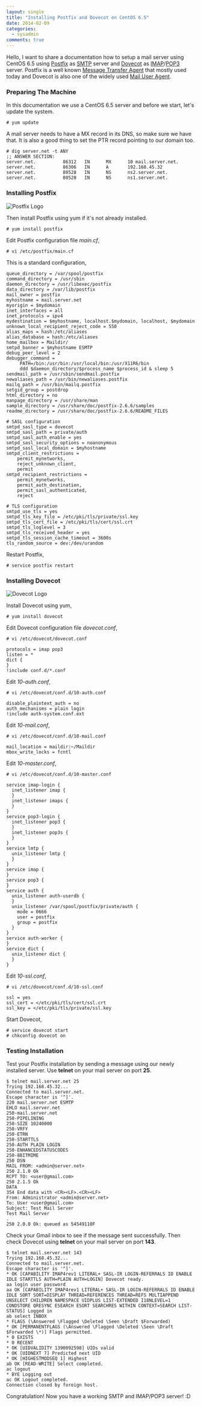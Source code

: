 ```yaml
---
layout: single
title: "Installing Postfix and Dovecot on CentOS 6.5"
date: 2014-02-09
categories:
  - sysadmin
comments: true
---
```


Hello, I want to share a documentation how to setup a mail server using CentOS 6.5 using [Postfix](http://www.postfix.org/) as [SMTP](http://tools.ietf.org/html/rfc5321) server and [Dovecot](http://www.dovecot.org/) as [IMAP](http://tools.ietf.org/html/rfc3501)/[POP3](http://tools.ietf.org/html/rfc1939) server. Postfix is a well known [Message Transfer Agent](http://en.wikipedia.org/wiki/Message_transfer_agent) that mostly used today and Dovecot is also one of the widely used [Mail User Agent](http://en.wikipedia.org/wiki/Email_client).

### Preparing The Machine

In this documentation we use a CentOS 6.5 server and before we start, let's update the system.

    # yum update

A mail server needs to have a MX record in its DNS, so make sure we have that. It is also a good thing to set the PTR record pointing to our domain too.

    # dig server.net -t ANY
    ;; ANSWER SECTION:
    server.net.          86312   IN      MX      10 mail.server.net.
    server.net.          86306   IN      A       192.168.45.32
    server.net.          80528   IN      NS      ns2.server.net.
    server.net.          80528   IN      NS      ns1.server.net.

### Installing Postfix

![Postfix Logo](http://www.postfix.org/mysza.gif)

Then install Postfix using yum if it's not already installed.

    # yum install postfix

Edit Postfix configuration file _main.cf_,

    # vi /etc/postfix/main.cf

This is a standard configuration,

    queue_directory = /var/spool/postfix
    command_directory = /usr/sbin
    daemon_directory = /usr/libexec/postfix
    data_directory = /var/lib/postfix
    mail_owner = postfix
    myhostname = mail.server.net
    myorigin = $mydomain
    inet_interfaces = all
    inet_protocols = ipv4
    mydestination = $myhostname, localhost.$mydomain, localhost, $mydomain
    unknown_local_recipient_reject_code = 550
    alias_maps = hash:/etc/aliases
    alias_database = hash:/etc/aliases
    home_mailbox = Maildir/
    smtpd_banner = $myhostname ESMTP
    debug_peer_level = 2
    debugger_command =
         PATH=/bin:/usr/bin:/usr/local/bin:/usr/X11R6/bin
         ddd $daemon_directory/$process_name $process_id & sleep 5
    sendmail_path = /usr/sbin/sendmail.postfix
    newaliases_path = /usr/bin/newaliases.postfix
    mailq_path = /usr/bin/mailq.postfix
    setgid_group = postdrop
    html_directory = no
    manpage_directory = /usr/share/man
    sample_directory = /usr/share/doc/postfix-2.6.6/samples
    readme_directory = /usr/share/doc/postfix-2.6.6/README_FILES

    # SASL configuration
    smtpd_sasl_type = dovecot
    smtpd_sasl_path = private/auth
    smtpd_sasl_auth_enable = yes
    smtpd_sasl_security_options = noanonymous
    smtpd_sasl_local_domain = $myhostname
    smtpd_client_restrictions =
        permit_mynetworks,
        reject_unknown_client,
        permit
    smtpd_recipient_restrictions =
        permit_mynetworks,
        permit_auth_destination,
        permit_sasl_authenticated,
        reject

    # TLS configuration
    smtpd_use_tls = yes
    smtpd_tls_key_file = /etc/pki/tls/private/ssl.key
    smtpd_tls_cert_file = /etc/pki/tls/cert/ssl.crt
    smtpd_tls_loglevel = 3
    smtpd_tls_received_header = yes
    smtpd_tls_session_cache_timeout = 3600s
    tls_random_source = dev:/dev/urandom

Restart Postfix,

    # service postfix restart

### Installing Dovecot

![Dovecot Logo](https://dovecot.org/dovecot_logo.png)

Install Dovecot using yum,

    # yum install dovecot

Edit Dovecot configuration file _dovecot.conf_,

    # vi /etc/dovecot/dovecot.conf

    protocols = imap pop3
    listen = *
    dict {
    }
    !include conf.d/*.conf

Edit _10-auth.conf_,

    # vi /etc/dovecot/conf.d/10-auth.conf

    disable_plaintext_auth = no
    auth_mechanisms = plain login
    !include auth-system.conf.ext

Edit _10-mail.conf_,

    # vi /etc/dovecot/conf.d/10-mail.conf

    mail_location = maildir:~/Maildir
    mbox_write_locks = fcntl

Edit _10-master.conf_,

    # vi /etc/dovecot/conf.d/10-master.conf

    service imap-login {
      inet_listener imap {
      }
      inet_listener imaps {
      }
    }
    service pop3-login {
      inet_listener pop3 {
      }
      inet_listener pop3s {
      }
    }
    service lmtp {
      unix_listener lmtp {
      }
    }
    service imap {
    }
    service pop3 {
    }
    service auth {
      unix_listener auth-userdb {
      }
      unix_listener /var/spool/postfix/private/auth {
        mode = 0666
        user = postfix
        group = postfix
      }
    }
    service auth-worker {
    }
    service dict {
      unix_listener dict {
      }
    }

Edit _10-ssl.conf_,

    # vi /etc/dovecot/conf.d/10-ssl.conf

    ssl = yes
    ssl_cert = </etc/pki/tls/cert/ssl.crt
    ssl_key = </etc/pki/tls/private/ssl.key

Start Dovecot,

    # service dovecot start
    # chkconfig dovecot on

### Testing Installation

Test your Postfix installation by sending a message using our newly installed server. Use **telnet** on your mail server on port **25**.

    $ telnet mail.server.net 25
    Trying 192.168.45.32...
    Connected to mail.server.net.
    Escape character is '^]'.
    220 mail.server.net ESMTP
    EHLO mail.server.net
    250-mail.server.net
    250-PIPELINING
    250-SIZE 10240000
    250-VRFY
    250-ETRN
    250-STARTTLS
    250-AUTH PLAIN LOGIN
    250-ENHANCEDSTATUSCODES
    250-8BITMIME
    250 DSN
    MAIL FROM: <admin@server.net>
    250 2.1.0 Ok
    RCPT TO: <user@gmail.com>
    250 2.1.5 Ok
    DATA
    354 End data with <CR><LF>.<CR><LF>
    From: Administrator <admin@server.net>
    To: User <user@gmail.com>
    Subject: Test Mail Server
    Test Mail Server
    .
    250 2.0.0 Ok: queued as 54549110F

Check your Gmail inbox to see if the message sent successfully. Then check Dovecot using **telnet** on your mail server on port **143**.

    $ telnet mail.server.net 143
    Trying 192.168.45.32...
    Connected to mail.server.net.
    Escape character is '^]'.
    * OK [CAPABILITY IMAP4rev1 LITERAL+ SASL-IR LOGIN-REFERRALS ID ENABLE IDLE STARTTLS AUTH=PLAIN AUTH=LOGIN] Dovecot ready.
    aa login user password
    aa OK [CAPABILITY IMAP4rev1 LITERAL+ SASL-IR LOGIN-REFERRALS ID ENABLE IDLE SORT SORT=DISPLAY THREAD=REFERENCES THREAD=REFS MULTIAPPEND UNSELECT CHILDREN NAMESPACE UIDPLUS LIST-EXTENDED I18NLEVEL=1 CONDSTORE QRESYNC ESEARCH ESORT SEARCHRES WITHIN CONTEXT=SEARCH LIST-STATUS] Logged in
    ab select INBOX
    * FLAGS (\Answered \Flagged \Deleted \Seen \Draft $Forwarded)
    * OK [PERMANENTFLAGS (\Answered \Flagged \Deleted \Seen \Draft $Forwarded \*)] Flags permitted.
    * 0 EXISTS
    * 0 RECENT
    * OK [UIDVALIDITY 1390092598] UIDs valid
    * OK [UIDNEXT 7] Predicted next UID
    * OK [HIGHESTMODSEQ 1] Highest
    ab OK [READ-WRITE] Select completed.
    ac logout
    * BYE Logging out
    ac OK Logout completed.
    Connection closed by foreign host.

Congratulation! Now you have a working SMTP and IMAP/POP3 server! :D
